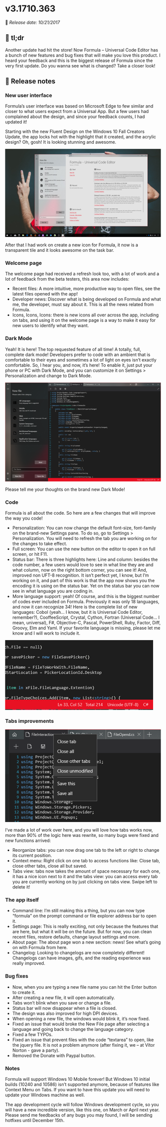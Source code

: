 # v3.1710.363
📅 _Release date: 10/21/2017_

## 💬 tl;dr
Another update had hit the store! Now Formula – Universal Code Editor has a bunch of new features and bug fixes that will make you love this product. I heard your feedback and this is the biggest release of Formula since the very first update. Do you wanna see what is changed? Take a closer look!

## 📰 Release notes
### New user interface
Formula’s user interface was based on Microsoft Edge to few similar and closer to what users expect from a Universal App. But a few users had complained about the design, and since your feedback counts, I had updated it!

Starting with the new Fluent Design on the Windows 10 Fall Creators Update, the app locks hot with the highlight that it created, and the acrylic design? Oh, gosh! It is looking stunning and awesome.

![](img/v3.1710.363/MainScreen.jpg)

After that I had work on create a new icon for Formula, it now is a transparent tile and it looks awesome on the task bar.

### Welcome page
The welcome page had received a refresh look too, with a lot of work and a lot of feedback from the beta testers, this area now includes:

* Recent files: A more intuitive, more productive way to open files, see the latest files opened with the app!
* Developer news: Discover what is being developed on Formula and what me, the developer, must say about it. This is all the news related from Formula.
* Icons, Icons, Icons: there is new icons all over across the app, including on tabs, and using it on the welcome page is a way to make it easy for new users to identify what they want.

### Dark Mode
Yeah! It is here! The top requested feature of all time! A totally, full, complete dark mode! Developers prefer to code with an ambient that is comfortable to their eyes and sometimes a lot of light on eyes isn’t exactly comfortable. So, I hear you, and now, it’s here! To enable it, just put your phone or PC with Dark Mode, and you can customize it on Settings > Personalization and change to Dark Mode.

![](img/v3.1710.363/darkmode.png)

Please tell me your thoughts on the brand new Dark Mode!

### Code
Formula is all about the code. So here are a few changes that will improve the way you code!

* Personalization: You can now change the default font-size, font-family on the brand-new Settings pane. To do so, go to Settings > Personalization. You will need to refresh the tab you are working on for the changes to take effect.
* Full screen: You can use the new button on the editor to open it on full screen, or hit F11.
* Status bar: There is three highlights here: Line and column: besides the code number, a few users would love to see in what line they are and what column, now on the right bottom corner, you can see it! And, improved non UFT-8 recognition. It isn’t perfect yet, I know, but I’m working on it, and part of this work is that the app now shows you the encoding it is using on the status bar. Yet on the status bar you can now see in what language you are coding in.
* More language support: yeah! Of course, and this is the biggest number of codes ever included on Formula. Previously it was only 18 languages, and now it can recognize 34! Here is the complete list of new languages: Cobol (yeah… I know, but it is Universal Code Editor, remember?), CooffeeScript, Crystal, Cython, Fortran (Universal Code… I mean, universal), F#, Objective-C, Pascal, PowerShell, Ruby, Factor, Diff, Groovy, Elm and Yaml. If your favorite language is missing, please let me know and I will work to include it.

![](img/v3.1710.363/statusbar.png)

### Tabs improvements
![](img/v3.1710.363/contextmenu.png)

I’ve made a lot of work over here, and you will love how tabs works now, more than 90% of the logic here was rewrite, so many bugs were fixed and new functions arrived:
* Reorganize tabs: you can now drag one tab to the left or right to change its current position.
* Context menu: Right click on one tab to access functions like: Close tab, close other tabs, close all but saved.
* Tabs view: tabs now takes the amount of space necessary for each one, it has a nice icon next to it and the tabs view: you can access every tab you are currently working on by just clicking on tabs view. Swipe left to delete it!

### The app itself

* Command line: I’m still making this a thing, but you can now type “formula” on the prompt command or file explorer address bar to open it.
* Settings page: This is really exciting, not only because the features that are here, but what it will be on the future. But for now, you can clean recent files, restore defaults, change layout settings and more.
* About page: The about page won a new section: news! See what’s going on with Formula from here.
* Changelog: Looking to changelogs are now completely different! Changelogs can have images, gifs, and the reading experience was really improved.

### Bug fixes
* Now, when you are typing a new file name you can hit the Enter button to create it.
* After creating a new file, it will open automatically.
* Tabs won’t blink when you save or change a file.
* Status bar will now disappear when a file is closed.
* The design was also improved for high DPI devices.
* When opening a new file, the windows would blink it, it’s now fixed.
* Fixed an issue that would broke the New File page after selecting a language and going back to change the language category.
* Fixed a few TYPOs.
* Fixed an issue that prevent files with the code “textarea” to open, like the jquery file. It is not a problem anymore (after fixing it, we – at Vítor Norton - gave a party).
* Removed the Donate with Paypal button.

### Notes
Formula will support Windows 10 Mobile forever! But Windows 10 initial builds (10240 and 10586) isn’t supported anymore, because of features like Context Menu on Tabs. If you want to have this update you will need to update your Windows machine as well.

The app development cycle will follow Windows development cycle, so you will have a new incredible version, like this one, on March or April next year. Please send me feedbacks of any bugs you may found, I will be sending hotfixes until December 15th.
